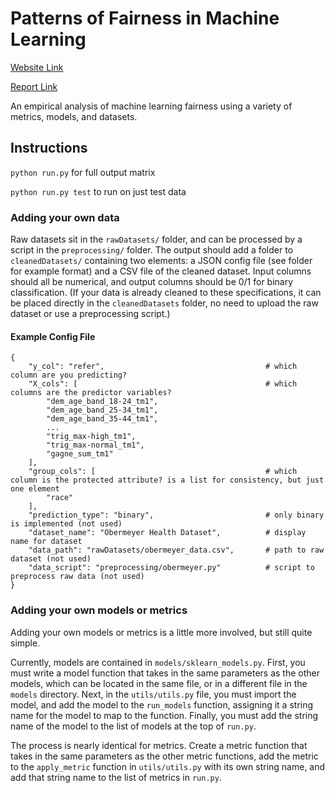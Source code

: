 # Patterns of Fairness in Machine Learning

[Website Link](https://annemxu.github.io/ml-fairness/)

[Report Link](https://raw.githubusercontent.com/pnair7/artifact-directory-template/main/report.pdf)

An empirical analysis of machine learning fairness using a variety of metrics, models, and datasets.

## Instructions
`python run.py` for full output matrix

`python run.py test` to run on just test data

### Adding your own data
Raw datasets sit in the `rawDatasets/` folder, and can be processed by a script in the `preprocessing/` folder. The output should add a folder to `cleanedDatasets/` containing two elements: a JSON config file (see folder for example format) and a CSV file of the cleaned dataset. Input columns should all be numerical, and output columns should be 0/1 for binary classification. (If your data is already cleaned to these specifications, it can be placed directly in the `cleanedDatasets` folder, no need to upload the raw dataset or use a preprocessing script.)

#### Example Config File

```
{
    "y_col": "refer",                                    # which column are you predicting?
    "X_cols": [                                          # which columns are the predictor variables?
        "dem_age_band_18-24_tm1",
        "dem_age_band_25-34_tm1",
        "dem_age_band_35-44_tm1",
        ...
        "trig_max-high_tm1",
        "trig_max-normal_tm1",
        "gagne_sum_tm1"
    ],
    "group_cols": [                                      # which column is the protected attribute? is a list for consistency, but just one element
        "race"
    ],
    "prediction_type": "binary",                         # only binary is implemented (not used)
    "dataset_name": "Obermeyer Health Dataset",          # display name for dataset
    "data_path": "rawDatasets/obermeyer_data.csv",       # path to raw dataset (not used)
    "data_script": "preprocessing/obermeyer.py"          # script to preprocess raw data (not used)
}
```

### Adding your own models or metrics
Adding your own models or metrics is a little more involved, but still quite simple. 

Currently, models are contained in `models/sklearn_models.py`. First, you must write a model function that takes in the same parameters as the other models, which can be located in the same file, or in a different file in the `models` directory. Next, in the `utils/utils.py` file, you must import the model, and add the model to the `run_models` function, assigning it a string name for the model to map to the function. Finally, you must add the string name of the model to the list of models at the top of `run.py`.

The process is nearly identical for metrics. Create a metric function that takes in the same parameters as the other metric functions, add the metric to the `apply_metric` function in `utils/utils.py` with its own string name, and add that string name to the list of metrics in `run.py`.

